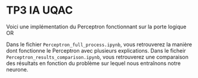 # TP3 IA UQAC

Voici une implémentation du Perceptron fonctionnant sur la porte logique OR

Dans le fichier `Perceptron_full_process.ipynb`, vous retrouverez la manière dont fonctionne le Perceptron avec plusieurs explications. Dans le ficheir `Perceptron_results_comparison.ipynb`, vous retrouverez une comparaison des résultats en fonction du problème sur lequel nous entraînons notre neurone.